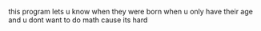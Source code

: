 this program lets u know when they were born when u only have their age and u dont want to do math cause its hard
